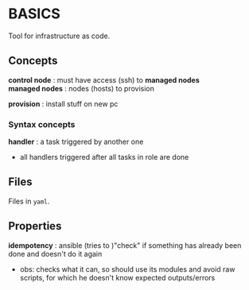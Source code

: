 # BASICS

Tool for infrastructure as code.  

## Concepts

**control node** : must have access (ssh) to **managed nodes**    
**managed nodes** : nodes (hosts) to provision  

**provision** : install stuff on new pc  

### Syntax concepts

**handler** : a task triggered by another one 
*	all handlers triggered after all tasks in role are done

## Files

Files in `yaml`.  

## Properties

**idempotency** : ansible (tries to )"check" if something has already been done and doesn't do it again  
*	obs: checks what it can, so should use its modules and avoid raw scripts, for which he doesn't know expected outputs/errors
